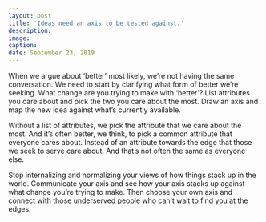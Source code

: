 ```yaml
---
layout: post
title: 'Ideas need an axis to be tested against.'
description: 
image: 
caption:
date: September 23, 2019
---
```


When we argue about ‘better’ most likely, we’re not having the same conversation. We need to start by clarifying what form of better we’re seeking. What change are you trying to make with ‘better’? List attributes you care about and pick the two you care about the most. Draw an axis and map the new idea against what’s currently available.

Without a list of attributes, we pick the attribute that we care about the most. And it’s often better, we think, to pick a common attribute that everyone cares about. Instead of an attribute towards the edge that those we seek to serve care about. And that’s not often the same as everyone else.

Stop internalizing and normalizing your views of how things stack up in the world. Communicate your axis and see how your axis stacks up against what change you’re trying to make. Then choose your own axis and connect with those underserved people who can’t wait to find you at the edges.